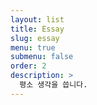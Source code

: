 ```yaml
---
layout: list
title: Essay
slug: essay
menu: true
submenu: false
order: 2
description: >
  평소 생각을 씁니다.
---
```


